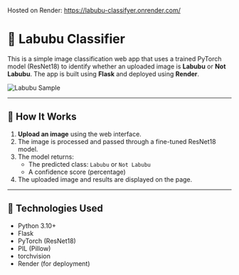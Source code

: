 Hosted on Render: https://labubu-classifyer.onrender.com/

# 🧠 Labubu Classifier

This is a simple image classification web app that uses a trained PyTorch model (ResNet18) to identify whether an uploaded image is **Labubu** or **Not Labubu**. The app is built using **Flask** and deployed using **Render**.

![Labubu Sample](static/sample_labubu.jpg)

---

## 🚀 How It Works

1. **Upload an image** using the web interface.
2. The image is processed and passed through a fine-tuned ResNet18 model.
3. The model returns:
   - The predicted class: `Labubu` or `Not Labubu`
   - A confidence score (percentage)
4. The uploaded image and results are displayed on the page.

---

## 🧰 Technologies Used

- Python 3.10+
- Flask
- PyTorch (ResNet18)
- PIL (Pillow)
- torchvision
- Render (for deployment)


